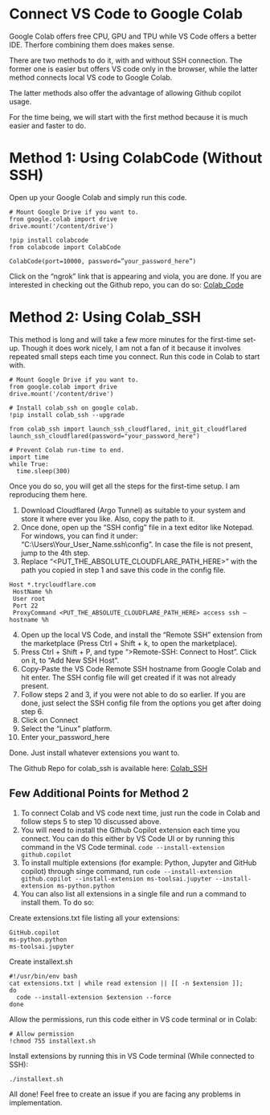 # Connect VS Code to Google Colab

Google Colab offers free CPU, GPU and TPU while VS Code offers a better IDE. Therfore combining them does makes sense.  

There are two methods to do it, with and without SSH connection. The former one is easier but offers VS code only in the browser, while the latter method connects local VS code to Google Colab.

The latter methods also offer the advantage of allowing Github copilot usage.

For the time being, we will start with the first method because it is much easier and faster to do.

# Method 1: Using ColabCode (Without SSH)
Open up your Google Colab and simply run this code.
```
# Mount Google Drive if you want to.
from google.colab import drive
drive.mount('/content/drive')

!pip install colabcode
from colabcode import ColabCode

ColabCode(port=10000, password=”your_password_here”)
```

Click on the “ngrok” link that is appearing and viola, you are done.
If you are interested in checking out the Github repo, you can do so: [Colab_Code](https://github.com/abhishekkrthakur/colabcode)

# Method 2: Using Colab_SSH

This method is long and will take a few more minutes for the first-time set-up. Though it does work nicely, I am not a fan of it because it involves repeated small steps each time you connect.
Run this code in Colab to start with.
```
# Mount Google Drive if you want to.
from google.colab import drive
drive.mount('/content/drive')

# Install colab_ssh on google colab.
!pip install colab_ssh --upgrade

from colab_ssh import launch_ssh_cloudflared, init_git_cloudflared
launch_ssh_cloudflared(password="your_password_here")

# Prevent Colab run-time to end.
import time
while True:
  time.sleep(300)
```

Once you do so, you will get all the steps for the first-time setup. I am reproducing them here.

1. Download Cloudflared (Argo Tunnel) as suitable to your system and store it where ever you like. Also, copy the path to it.
2. Once done, open up the “SSH config” file in a text editor like Notepad.
For windows, you can find it under: “C:\Users\Your_User_Name\.ssh\config”. In case the file is not present, jump to the 4th step.
3. Replace “<PUT_THE_ABSOLUTE_CLOUDFLARE_PATH_HERE>” with the path you copied in step 1 and save this code in the config file.
```
Host *.trycloudflare.com
 HostName %h
 User root
 Port 22
 ProxyCommand <PUT_THE_ABSOLUTE_CLOUDFLARE_PATH_HERE> access ssh — hostname %h
```
4. Open up the local VS Code, and install the “Remote SSH” extension from the marketplace (Press Ctrl + Shift + k, to open the marketplace).
5. Press Ctrl + Shift + P, and type “>Remote-SSH: Connect to Host”. Click on it, to “Add New SSH Host”.
6. Copy-Paste the VS Code Remote SSH hostname from Google Colab and hit enter. The SSH config file will get created if it was not already present.
7. Follow steps 2 and 3, if you were not able to do so earlier. If you are done, just select the SSH config file from the options you get after doing step 6.
8. Click on Connect
9. Select the “Linux” platform.
10. Enter your_password_here

Done. Just install whatever extensions you want to.

The Github Repo for colab_ssh is available here: [Colab_SSH](https://github.com/WassimBenzarti/colab-ssh)

## Few Additional Points for Method 2

1. To connect Colab and VS code next time, just run the code in Colab and follow steps 5 to step 10 discussed above.
2. You will need to install the Github Copilot extension each time you connect. You can do this either by VS Code UI or by running this command in the VS Code terminal.
```code --install-extension github.copilot```
3. To install multiple extensions (for example: Python, Jupyter and GitHub copilot) through singe command, run
```code --install-extension github.copilot --install-extension ms-toolsai.jupyter --install-extension ms-python.python```
4. You can also list all extensions in a single file and run a command to install them. To do so:

Create extensions.txt file listing all your extensions:
```
GitHub.copilot
ms-python.python
ms-toolsai.jupyter
```

Create installext.sh
```
#!/usr/bin/env bash
cat extensions.txt | while read extension || [[ -n $extension ]];
do
  code --install-extension $extension --force
done
```
Allow the permissions, run this code either in VS code terminal or in Colab:
```
# Allow permission
!chmod 755 installext.sh
```
Install extensions by running this in VS Code terminal (While connected to SSH):
```
./installext.sh
```
All done!
Feel free to create an issue if you are facing any problems in implementation.
